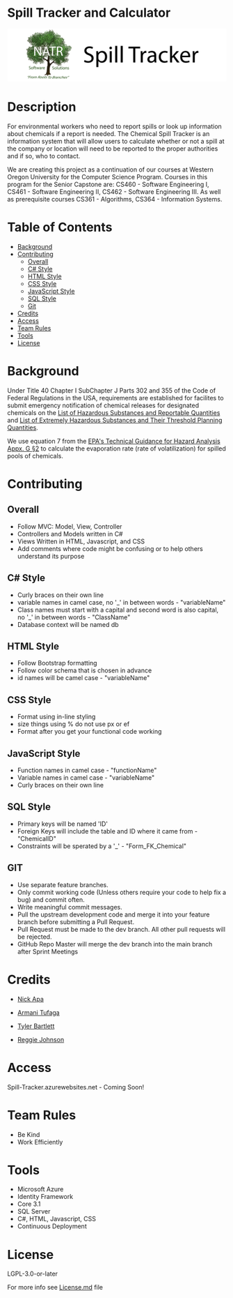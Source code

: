 # Spill Tracker and Calculator

![spilltrackerReadmeLogo](Milestone5/spilltrackerReadmeLogo.png "NATRSS")

# Description
For environmental workers who need to report spills or look up information about chemicals if a report is needed. The Chemical Spill Tracker is an information system that will allow users to calculate whether or not a spill at the company or location will need to be reported to the proper authorities and if so, who to contact. 

We are creating this project as a continuation of our courses at Western Oregon University for the Computer Science Program. Courses in this program for the Senior Capstone are: CS460 - Software Engineering I, CS461 - Software Engineering II, CS462 - Software Engineering III. As well as prerequisite courses CS361 - Algorithms, CS364 - Information Systems. 

# Table of Contents
- [Background](#background)
- [Contributing](#contributing)
    - [Overall](#overall)
    - [C# Style](#c#-style)
    - [HTML Style](#html-style)
    - [CSS Style](#css-style)
    - [JavaScript Style](#javascript-style)
    - [SQL Style](#sql-style)
    - [Git](#git)
- [Credits](#credits)
- [Access](#access)
- [Team Rules](#team-rules)
- [Tools](#tools)
- [License](#license)

# Background
Under Title 40 Chapter I SubChapter J Parts 302 and 355 of the Code of Federal Regulations in the USA, requirements are established for facilites to submit emergency notification of chemical releases for designated chemicals on the [List of Hazardous Substances and Reportable Quantities](https://www.ecfr.gov/cgi-bin/text-idx?node=pt40.28.302&rgn=div5#se40.30.302_14) and [List of Extremely Hazardous Substances and Their Threshold Planning Quantities](https://www.ecfr.gov/cgi-bin/text-idx?SID=5bda0c1c4736b83aaf402bed85944e07&mc=true&node=pt40.30.355&rgn=div5#ap40.30.355_161.a).

We use equation 7 from the [EPA's Technical Guidance for Hazard Analysis Appx. G §2](https://www.epa.gov/sites/production/files/2013-08/documents/technical_guidance_for_hazard_analysis.pdf) to calculate the evaporation rate (rate of volatilization) for spilled pools of chemicals.

# Contributing
## Overall
- Follow MVC: Model, View, Controller
- Controllers and Models written in C#
- Views Written in HTML, Javascript, and CSS
- Add comments where code might be confusing or to help others understand its purpose
    
## C# Style
- Curly braces on their own line
- variable names in camel case, no '_' in between words  - "variableName"
- Class names must start with a capital and second word is also capital, no '_' in between words - "ClassName"
- Database context will be named db
    
## HTML Style
- Follow Bootstrap formatting 
- Follow color schema that is chosen in advance
- id names will be camel case - "variableName"

## CSS Style
- Format using in-line styling
- size things using % do not use px or ef
- Format after you get your functional code working

## JavaScript Style
- Function names in camel case - "functionName"
- Variable names in camel case - "variableName"
- Curly braces on their own line


## SQL Style
- Primary keys will be named 'ID'
- Foreign Keys will include the table and ID where it came from - "ChemicalID"
- Constraints will be sperated by a '_' - "Form_FK_Chemical"

## GIT
- Use separate feature branches.
- Only commit working code (Unless others require your code to help fix a bug) and commit often.
- Write meaningful commit messages.
- Pull the upstream development code and merge it into your feature branch before submitting a Pull Request.
- Pull Request must be made to the dev branch. All other pull requests will be rejected.
- GitHub Repo Master will merge the dev branch into the main branch after Sprint Meetings

# Credits 
- <a href="https://github.com/NickApa">Nick Apa</a>  

- <a href="https://github.com/atufagaWOU">Armani Tufaga</a>   

- <a href="https://github.com/tbartlett17">Tyler Bartlett</a> 

- <a href="https://github.com/edgyJackson">Reggie Johnson</a>  

# Access
Spill-Tracker.azurewebsites.net - Coming Soon!

# Team Rules
- Be Kind
- Work Efficiently

# Tools
- Microsoft Azure
- Identity Framework
- Core 3.1
- SQL Server
- C#, HTML, Javascript, CSS
- Continuous Deployment  

# License 
LGPL-3.0-or-later

For more info see <a href="https://github.com/NickApa/NATRSS/blob/dev/COPYING.LESSER.txt">License.md</a> file
